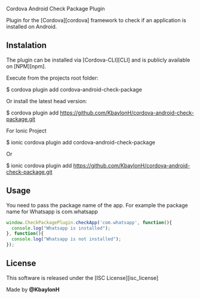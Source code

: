 Cordova Android Check Package Plugin

Plugin for the [Cordova][cordova] framework to check if an application is installed on Android.

## Instalation
The plugin can be installed via [Cordova-CLI][CLI] and is publicly available on [NPM][npm].

Execute from the projects root folder:

  $ cordova plugin add cordova-android-check-package

Or install the latest head version:
  
  $ cordova plugin add https://github.com/KbaylonH/cordova-android-check-package.git

For Ionic Project

  $ ionic cordova plugin add cordova-android-check-package

Or

  $ ionic cordova plugin add https://github.com/KbaylonH/cordova-android-check-package.git

## Usage

You need to pass the package name of the app. For example the package name for Whatsapp is com.whatsapp

```js
window.CheckPackagePlugin.checkApp('com.whatsapp', function(){
  console.log("Whatsapp is installed");
}, function(){
  console.log("Whatsapp is not installed");
});
````

## License

This software is released under the [ISC License][isc_license]

Made by **@KbaylonH**